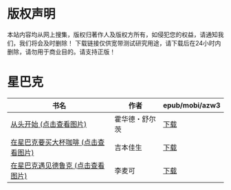 # 版权声明

本站内容均从网上搜集，版权归著作人及版权方所有，如侵犯您的权益，请通知我们，我们将会及时删除！ 下载链接仅供宽带测试研究用途，请下载后在24小时内删除，请勿用于商业目的。请支持正版！

# 星巴克

| 书名 | 作者 | epub/mobi/azw3 |
| --- | --- | --- |
| [从头开始 (点击查看图片)](https://www.dushupai.com/attachment/2024/06/11/26e4367d833a1fa0.jpg) | 霍华德・舒尔茨 | [下载](https://url89.ctfile.com/f/31084289-1375512121-a7c05d?p=8866) |
| [在星巴克要买大杯咖啡 (点击查看图片)](https://www.dushupai.com/attachment/2024/06/02/90717b448348f5e8.jpg) | 吉本佳生 | [下载](https://url89.ctfile.com/f/31084289-1357011169-86f7ad?p=8866) |
| [在星巴克遇见德鲁克 (点击查看图片)](https://www.dushupai.com/attachment/2024/06/02/0b2546487751f62f.jpg) | 李麦可 | [下载](https://url89.ctfile.com/f/31084289-1357011139-8f0e63?p=8866) |
